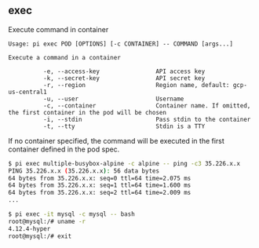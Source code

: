 exec
------------------------------
Execute command in container

    Usage: pi exec POD [OPTIONS] [-c CONTAINER] -- COMMAND [args...]

    Execute a command in a container

              -e, --access-key                API access key
              -k, --secret-key                API secret key
              -r, --region                    Region name, default: gcp-us-central1
              -u, --user                      Username
              -c, --container                 Container name. If omitted, the first container in the pod will be chosen
              -i, --stdin                     Pass stdin to the container
              -t, --tty                       Stdin is a TTY

If no container specified, the command will be executed in the first container defined in the pod spec.

```sh
$ pi exec multiple-busybox-alpine -c alpine -- ping -c3 35.226.x.x
PING 35.226.x.x (35.226.x.x): 56 data bytes
64 bytes from 35.226.x.x: seq=0 ttl=64 time=2.075 ms
64 bytes from 35.226.x.x: seq=1 ttl=64 time=1.600 ms
64 bytes from 35.226.x.x: seq=2 ttl=64 time=2.009 ms
...

$ pi exec -it mysql -c mysql -- bash
root@mysql:/# uname -r
4.12.4-hyper
root@mysql:/# exit
```

